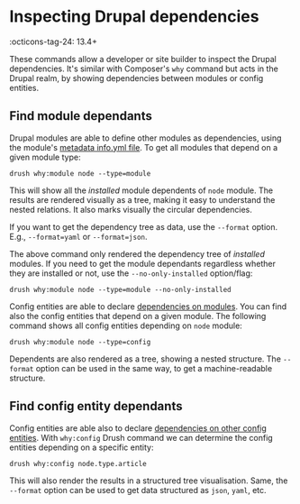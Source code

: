 Inspecting Drupal dependencies
==============================
:octicons-tag-24: 13.4+

These commands allow a developer or site builder to inspect the Drupal dependencies. It's similar with Composer's `why` command but acts in the Drupal realm, by showing dependencies between modules or config entities.

Find module dependants
----------------------

Drupal modules are able to define other modules as dependencies, using the module's [metadata info.yml file](https://www.drupal.org/docs/develop/creating-modules/let-drupal-know-about-your-module-with-an-infoyml-file). To get all modules that depend on a given module type:

    drush why:module node --type=module

This will show all the _installed_ module dependents of `node` module. The results are rendered visually as a tree, making it easy to understand the nested relations. It also marks visually the circular dependencies.

If you want to get the dependency tree as data, use the `--format` option. E.g., `--format=yaml` or `--format=json`.

The above command only rendered the dependency tree of _installed_ modules. If you need to get the module dependants regardless whether they are installed or not, use the `--no-only-installed` option/flag:

    drush why:module node --type=module --no-only-installed

Config entities are able to declare [dependencies on modules](https://www.drupal.org/docs/drupal-apis/configuration-api/configuration-entity-dependencies). You can find also the config entities that depend on a given module. The following command shows all config entities depending on `node` module:

    drush why:module node --type=config

Dependents are also rendered as a tree, showing a nested structure. The `--format` option can be used in the same way, to get a machine-readable structure.

Find config entity dependants
-----------------------------

Config entities are able also to declare [dependencies on other config entities](https://www.drupal.org/docs/drupal-apis/configuration-api/configuration-entity-dependencies). With `why:config` Drush command we can determine the config entities depending on a specific entity:

    drush why:config node.type.article

This will also render the results in a structured tree visualisation. Same, the `--format` option can be used to get data structured as `json`, `yaml`, etc.
